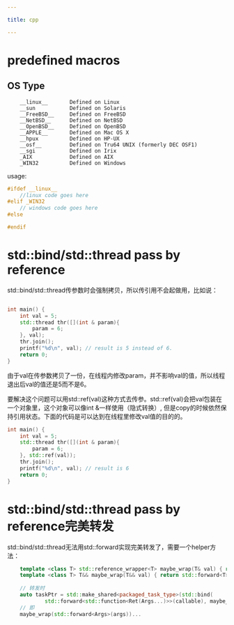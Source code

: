 ```yaml
---

title: cpp 

---
```


# predefined macros

## OS Type

```
    __linux__       Defined on Linux
    __sun           Defined on Solaris
    __FreeBSD__     Defined on FreeBSD
    __NetBSD__      Defined on NetBSD
    __OpenBSD__     Defined on OpenBSD
    __APPLE__       Defined on Mac OS X
    __hpux          Defined on HP-UX
    __osf__         Defined on Tru64 UNIX (formerly DEC OSF1)
    __sgi           Defined on Irix
    _AIX            Defined on AIX
    _WIN32          Defined on Windows
```

usage:

```cpp
#ifdef __linux__ 
    //linux code goes here
#elif _WIN32
    // windows code goes here
#else

#endif
```


# std::bind/std::thread pass by reference

std::bind/std::thread传参数时会强制拷贝，所以传引用不会起做用，比如说：

```cpp

int main() {
    int val = 5;
    std::thread thr([](int & param){
        param = 6;
    }, val);
    thr.join();
    printf("%d\n", val); // result is 5 instead of 6.
    return 0;
}
```

由于val在传参数拷贝了一份，在线程内修改param，并不影响val的值，所以线程退出后val的值还是5而不是6。

要解决这个问题可以用std::ref(val)这种方式去传参。std::ref(val)会把val包装在一个对象里，这个对象可以像int &一样使用（隐式转换）, 但是copy的时候依然保持引用状态。下面的代码是可以达到在线程里修改val值的目的的。

```cpp
int main() {
    int val = 5;
    std::thread thr([](int & param){
        param = 6;
    }, std::ref(val));
    thr.join();
    printf("%d\n", val); // result is 6
    return 0;
}
```

# std::bind/std::thread pass by reference完美转发

std::bind/std::thread无法用std::forward实现完美转发了，需要一个helper方法：

```cpp
    template <class T> std::reference_wrapper<T> maybe_wrap(T& val) { return std::ref(val); }
    template <class T> T&& maybe_wrap(T&& val) { return std::forward<T>(val); }
    
    // 转发时
    auto taskPtr = std::make_shared<packaged_task_type>(std::bind(
            std::forward<std::function<Ret(Args...)>>(callable), maybe_wrap(std::forward<Args>(args))...));
    // 即
    maybe_wrap(std::forward<Args>(args))...
```    


